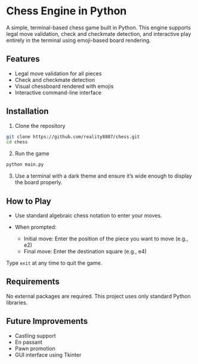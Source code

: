 # Chess Engine in Python
A simple, terminal-based chess game built in Python. This engine supports legal move validation, check and checkmate detection, and interactive play entirely in the terminal using emoji-based board rendering.

## Features
- Legal move validation for all pieces
- Check and checkmate detection
- Visual chessboard rendered with emojis
- Interactive command-line interface

## Installation
1. Clone the repository
```bash
git clone https://github.com/reality8807/chess.git
cd chess
```
2. Run the game
```bash
python main.py
```
3. Use a terminal with a dark theme and ensure it’s wide enough to display the board properly.

## How to Play
- Use standard algebraic chess notation to enter your moves.

- When prompted:
  - Initial move: Enter the position of the piece you want to move (e.g., e2)
  - Final move: Enter the destination square (e.g., e4)

Type ```exit``` at any time to quit the game.

## Requirements
No external packages are required. This project uses only standard Python libraries.

## Future Improvements
- Castling support
- En passant
- Pawn promotion
- GUI interface using Tkinter
